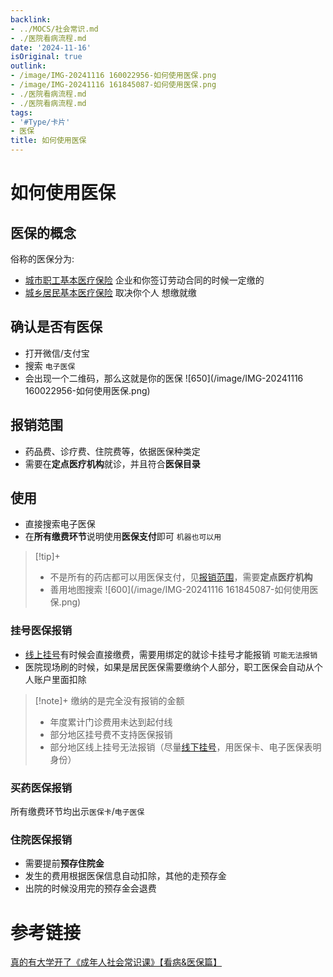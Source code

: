 ```yaml
---
backlink:
- ../MOCS/社会常识.md
- ./医院看病流程.md
date: '2024-11-16'
isOriginal: true
outlink:
- /image/IMG-20241116 160022956-如何使用医保.png
- /image/IMG-20241116 161845087-如何使用医保.png
- ./医院看病流程.md
- ./医院看病流程.md
tags:
- '#Type/卡片'
- 医保
title: 如何使用医保
---
```

# 如何使用医保
## 医保的概念
俗称的医保分为: 
- [城市职工基本医疗保险](城市职工基本医疗保险) 企业和你签订劳动合同的时候一定缴的
- [城乡居民基本医疗保险](城乡居民基本医疗保险) 取决你个人 想缴就缴
## 确认是否有医保
- 打开微信/支付宝
- 搜索 `电子医保`
- 会出现一个二维码，那么这就是你的医保
![650](/image/IMG-20241116 160022956-如何使用医保.png)
## 报销范围
- 药品费、诊疗费、住院费等，依据医保种类定
- 需要在**定点医疗机构**就诊，并且符合**医保目录**
## 使用
- 直接搜索电子医保
- 在**所有缴费环节**说明使用**医保支付**即可 `机器也可以用`
> [!tip]+ 
> - 不是所有的药店都可以用医保支付，见[报销范围](#报销范围)，需要**定点医疗机构**
> - 善用地图搜索
> ![600](/image/IMG-20241116 161845087-如何使用医保.png)
### 挂号医保报销
- [线上挂号](./医院看病流程.md#线上挂号)有时候会直接缴费，需要用绑定的就诊卡挂号才能报销 `可能无法报销`
- 医院现场刷的时候，如果是居民医保需要缴纳个人部分，职工医保会自动从个人账户里面扣除
> [!note]+ 缴纳的是完全没有报销的金额
> - 年度累计门诊费用未达到起付线
> - 部分地区挂号费不支持医保报销
> - 部分地区线上挂号无法报销（尽量[线下挂号](./医院看病流程.md#线下挂号)，用医保卡、电子医保表明身份）
### 买药医保报销
所有缴费环节均出示`医保卡`/`电子医保`
### 住院医保报销
- 需要提前**预存住院金**
- 发生的费用根据医保信息自动扣除，其他的走预存金
- 出院的时候没用完的预存金会退费
# 参考链接
[真的有大学开了《成年人社会常识课》【看病&医保篇】](https://www.bilibili.com/video/BV1eWxneME3Q)